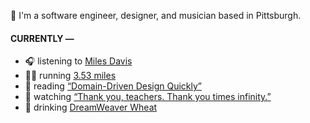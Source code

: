 👋 I'm a software engineer, designer, and musician based in Pittsburgh.

#### CURRENTLY —

* 🎧 listening to [Miles Davis](https://www.last.fm/music/Miles+Davis/_/Freddie+Freeloader)
* 🏃‍♂️ running [3.53 miles](https://www.strava.com/activities/3789691647)
* 📘 reading [“Domain-Driven Design Quickly”](https://www.goodreads.com/book/show/2558105.Domain_Driven_Design_Quickly)
* 🍿 watching [“Thank you, teachers. Thank you times infinity.”](https://youtu.be/GqmLCMiUrdo)
* 🍺 drinking [DreamWeaver Wheat](https://untappd.com/user/namoscato/checkin/919903209)
